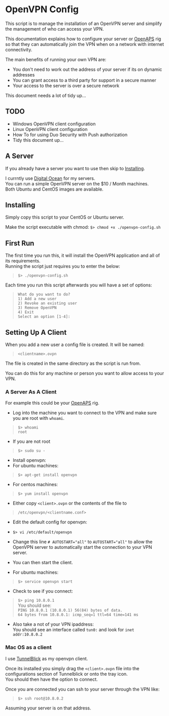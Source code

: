 # OpenVPN Config

This script is to manage the installation of an OpenVPN server and simplify the management of who can access your VPN.

This documentation explains how to configure your server or [OpenAPS](https://openaps.org) rig so that they can automatically join the VPN when on a network with internet connectivity.

The main benefits of running your own VPN are:
+ You don't need to work out the address of your server if its on dynamic addresses
+ You can grant access to a third party for support in a secure manner
+ Your access to the server is over a secure network

This document needs a lot of tidy up...

## TODO
+ Windows OpenVPN client configuration
+ Linux OpenVPN client configuration
+ How To for using Duo Security with Push authorization
+ Tidy this document up...

## A Server

If you already have a server you want to use then skip to [Installing](#Installing).

I currntly use [Digital Ocean](https://www.digitalocean.com/) for my servers.  
You can run a simple OpenVPN server on the $10 / Month machines.  
Both Ubuntu and CentOS images are available.

## Installing

Simply copy this script to your CentOS or Ubuntu server.

Make the script executable with chmod:
`$> chmod +x ./openvpn-config.sh`

## First Run

The first time you run this, it will install the OpenVPN application and all of its requirements.  
Running the script just requires you to enter the below:
> `$> ./openvpn-config.sh`

Each time you run this script afterwards you will have a set of options:  

>`What do you want to do?`  
`1) Add a new user`  
`2) Revoke an existing user`  
`3) Remove OpenVPN`  
`4) Exit`  
`Select an option [1-4]:`

## Setting Up A Client

When you add a new user a config file is created.
It will be named:
> `<clientname>.ovpn`

The file is created in the same directory as the script is run from.

You can do this for any machine or person you want to allow access to your VPN.

### A Server As A Client
For example this could be your [OpenAPS](https://openaps.org) rig.
+ Log into the machine you want to connect to the VPN and make sure you are root with `whoami`.
 >`$> whoami`  
 `root`

+ If you are not root
>`$> sudo su -`

+ Install openvpn:
 + For ubuntu machines:
 >`$> apt-get install openvpn`

 + For centos machines:
 >`$> yum install openvpn`

 + Either copy `<client>.ovpn` or the contents of the file to
 > `/etc/openvpn/<clientname.conf>`

+ Edit the default config for openvpn:
 + `$> vi /etc/default/openvpn`
 + Change this line `# AUTOSTART="all"` to `AUTOSTART="all"` to allow the OpenVPN server to automatically start the connection to your VPN server.


+ You can then start the client.
 + For ubuntu machines:
 >`$> service openvpn start`

 + Check to see if you connect:
 >`$> ping 10.8.0.1`  
 You should see:  
 `PING 10.8.0.1 (10.8.0.1) 56(84) bytes of data.`  
 `64 bytes from 10.8.0.1: icmp_seq=1 ttl=64 time=141 ms`

 + Also take a not of your VPN ipaddress:  
 You should see an interface called `tun0:` and look for `inet addr:10.8.0.2`

### Mac OS as a client

I use [TunnelBlick](https://www.tunnelblick.net) as my openvpn client.

Once its installed you simply drag the `<client>.ovpn` file into the configurations section of Tunnelblick or onto the tray icon.  
You should then have the option to connect.

Once you are connected you can ssh to your server through the VPN like:
> `$> ssh root@10.8.0.2`

Assuming your server is on that address.
